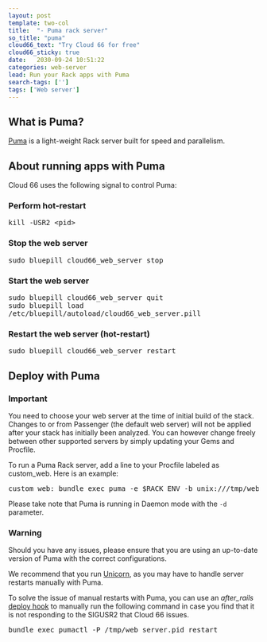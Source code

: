 ```yaml
---
layout: post
template: two-col
title:  "- Puma rack server"
so_title: "puma"
cloud66_text: "Try Cloud 66 for free"
cloud66_sticky: true
date:   2030-09-24 10:51:22
categories: web-server
lead: Run your Rack apps with Puma
search-tags: ['']
tags: ['Web server']
---
```


## What is Puma?
[Puma](http://puma.io/) is a light-weight Rack server built for speed and parallelism.

## About running apps with Puma
Cloud 66 uses the following signal to control Puma:

### Perform hot-restart
<p>
<kbd>
	kill -USR2 &lt;pid>
</kbd>
</p>

### Stop the web server
<p>
<kbd>
	sudo bluepill cloud66&#95;web&#95;server stop
</kbd>
</p>

### Start the web server
<p>
<kbd>
	sudo bluepill cloud66&#95;web&#95;server quit
</kbd><br/>
<kbd>
	sudo bluepill load /etc/bluepill/autoload/cloud66&#95;web&#95;server.pill
</kbd>
</p>

### Restart the web server (hot-restart)
<p>
<kbd>
	sudo bluepill cloud66&#95;web&#95;server restart
</kbd>
</p>

## Deploy with Puma
<div class="notice">
	<h3>Important</h3>
	<p>You need to choose your web server at the time of initial build of the stack. Changes to or from Passenger (the default web server) will not be applied after your stack has initially been analyzed. You can however change freely between other supported servers by simply updating your Gems and Procfile.</p>
</div>

To run a Puma Rack server, add a line to your Procfile labeled as custom&#95;web. Here is an example:

<pre class='terminal'>
custom&#95;web: bundle exec puma -e $RACK&#95;ENV -b unix:///tmp/web&#95;server.sock --pidfile /tmp/web&#95;server.pid -d
</pre>

Please take note that Puma is running in Daemon mode with the `-d` parameter.

<div class="notice notice-warning">
    <h3>Warning</h3>
    <p>Should you have any issues, please ensure that you are using an up-to-date version of Puma with the correct configurations.</p>
    <p>We recommend that you run <a href="/web-server/unicorn-rack-server.html">Unicorn</a>, as you may have to handle server restarts manually with Puma.</p>
</div>

To solve the issue of manual restarts with Puma, you can use an <i>after_rails</i> [deploy hook](/stack-features/deploy-hooks.html) to manually run the following command in case you find that it is not responding to the SIGUSR2 that Cloud 66 issues.
<pre class='terminal'>bundle exec pumactl -P /tmp/web_server.pid restart</pre>